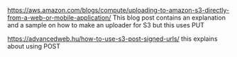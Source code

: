 https://aws.amazon.com/blogs/compute/uploading-to-amazon-s3-directly-from-a-web-or-mobile-application/
This blog post contains an explanation and a sample on how to make an uploader for S3
but this uses PUT

https://advancedweb.hu/how-to-use-s3-post-signed-urls/
this explains about using POST
